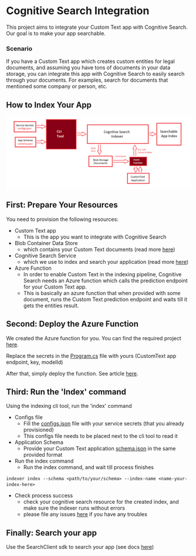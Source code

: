 # Cognitive Search Integration

This project aims to integrate your Custom Text app with Cognitive Search. 
Our goal is to make your app searchable.

### Scenario
If you have a Custom Text app which creates custom entities for legal documents, and assuming you have tons of documents in your data storage, you can integrate this app with Cognitive Search to easily search through your documents.
For examples, search for documents that mentioned some company or person, etc.

## How to Index Your App

![cognitive search integration pipeline](./Docs/Assets/indexing-pipeline.png)

## First: Prepare Your Resources

You need to provision the following resources:
 - Custom Text app
   - This is the app you want to integrate with Cognitive Search
 - Blob Container Data Store
	 - which contains your Custom Text documents (read more [here](https://docs.microsoft.com/en-us/azure/storage/blobs/storage-blobs-introduction))
 - Cognitive Search Service
	 - which we use to index and search your application (read more [here](https://docs.microsoft.com/en-us/azure/search/search-what-is-azure-search))
 - Azure Function
	 - In order to enable Custom Text in the indexing pipeline, Cognitive Search needs an Azure function which calls the prediction endpoint for your Custom Text app.
	 - This is basically an azure function that when provided with some document, runs the Custom Text prediction endpoint and waits till it gets the entities result.


## Second: Deploy the Azure Function
We created the Azure function for you. You can find the required project [here](https://github.com/microsoft/CogSLanguageUtilities/tree/custom-text/cognitive-search-integration/dev/CustomTextAnalytics/CognitiveSearchIntegration/CustomTextAzureFunction).

Replace the secrets in the [Program.cs](https://github.com/microsoft/CogSLanguageUtilities/tree/custom-text/cognitive-search-integration/dev/CustomTextAnalytics/CognitiveSearchIntegration/CustomTextAzureFunction/CustomTextAnalytics.Function) file with yours
(CustomText app endpoint, key, modelId)

After that, simply deploy the function. See article [here](https://docs.microsoft.com/en-us/azure/azure-functions/functions-develop-vs#publish-to-azure).


## Third: Run the 'Index' command
Using the indexing cli tool, run the 'index' command
 - Configs file
	 - Fill the [configs.json](https://github.com/microsoft/CogSLanguageUtilities/blob/custom-text/cognitive-search-integration/dev/CustomTextAnalytics/CognitiveSearchIntegration/Docs/Assets/configs.json) file with your service secrets (that you already provisioned)
	 - This configs file needs to be placed next to the cli tool to read it
 - Application Schema
	 - Provide your Custom Text application [schema.json](https://github.com/microsoft/CogSLanguageUtilities/blob/custom-text/cognitive-search-integration/dev/CustomTextAnalytics/CognitiveSearchIntegration/Docs/Assets/app-schema.json) in the same provided format
 - Run the index command
	 - Run the index command, and wait till process finishes
```console
indexer index --schema <path/to/your/schema> --index-name <name-your-index-here>
```
- Check process success
	- check your cognitive search resource for the created index, and make sure the indexer runs without errors
    - please file any issues [here](https://github.com/microsoft/CogSLanguageUtilities/issues) if you have any troubles

## Finally: Search your app
Use the SearchClient sdk to search your app (see docs [here](https://docs.microsoft.com/en-us/azure/search/search-howto-dotnet-sdk#run-queries))


